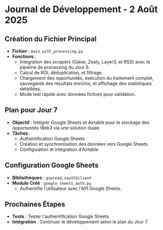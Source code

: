 # Journal de Développement - 2 Août 2025

## Création du Fichier Principal
- **Fichier** : `main_with_processing.py`
- **Fonctions** :
  - Intégration des scrapers (Galxe, Zealy, Layer3, et RSS) avec le pipeline de processing du Jour 6.
  - Calcul de ROI, déduplication, et filtrage.
  - Chargement des opportunités, exécution du traitement complet, sauvegarde des résultats enrichis, et affichage des statistiques détaillées.
  - Mode test rapide avec données fictives pour validation.

## Plan pour Jour 7
- **Objectif** : Intégrer Google Sheets et Airtable pour le stockage des opportunités Web3 via une solution duale.
- **Tâches** :
  - Authentification Google Sheets
  - Création et synchronisation des données vers Google Sheets
  - Configuration et intégration d'Airtable

## Configuration Google Sheets
- **Bibliothèques** : `gspread`, `oauth2client`
- **Module Créé** : `google_sheets_auth.py`
  - Authentifie l'utilisateur avec l'API Google Sheets.

## Prochaines Étapes
- **Tests** : Tester l'authentification Google Sheets.
- **Intégration** : Continuer le développement selon le plan du Jour 7.

